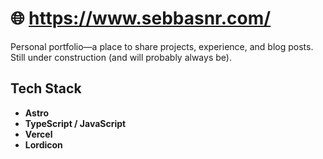 # 🌐 https://www.sebbasnr.com/


Personal portfolio—a place to share projects, experience, and blog posts.  
Still under construction (and will probably always be).


## Tech Stack

- **Astro**
- **TypeScript / JavaScript**
- **Vercel**
- **Lordicon**
